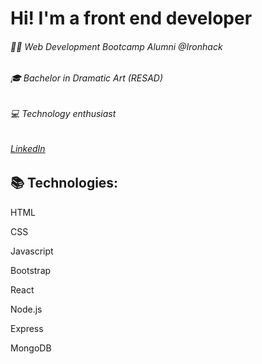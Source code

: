 # Hi! I'm a front end developer

###### 👩‍💻 Web Development Bootcamp Alumni @Ironhack

###### 🎓 Bachelor in Dramatic Art (RESAD)

###### 💻 Technology enthusiast

###### [LinkedIn](https://www.linkedin.com/in/b%C3%A1rbara-monz%C3%BA-608b211a7/)

## 📚 Technologies:


HTML

CSS

Javascript

Bootstrap

React

Node.js

Express

MongoDB




